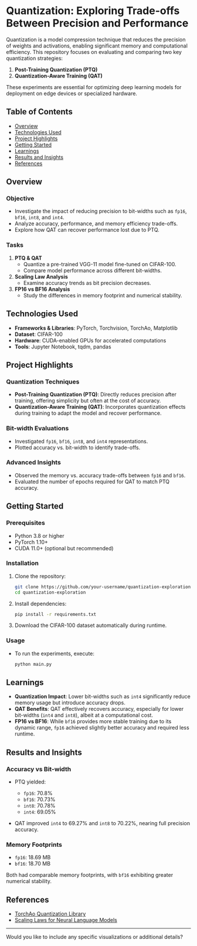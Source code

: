# Quantization: Exploring Trade-offs Between Precision and Performance

Quantization is a model compression technique that reduces the precision of weights and activations, enabling significant memory and computational efficiency. This repository focuses on evaluating and comparing two key quantization strategies:

1. **Post-Training Quantization (PTQ)**  
2. **Quantization-Aware Training (QAT)**  

These experiments are essential for optimizing deep learning models for deployment on edge devices or specialized hardware.

## Table of Contents
- [Overview](#overview)
- [Technologies Used](#technologies-used)
- [Project Highlights](#project-highlights)
- [Getting Started](#getting-started)
- [Learnings](#learnings)
- [Results and Insights](#results-and-insights)
- [References](#references)

## Overview

### Objective
- Investigate the impact of reducing precision to bit-widths such as `fp16`, `bf16`, `int8`, and `int4`.
- Analyze accuracy, performance, and memory efficiency trade-offs.
- Explore how QAT can recover performance lost due to PTQ.

### Tasks
1. **PTQ & QAT**  
   - Quantize a pre-trained VGG-11 model fine-tuned on CIFAR-100.
   - Compare model performance across different bit-widths.
2. **Scaling Law Analysis**  
   - Examine accuracy trends as bit precision decreases.
3. **FP16 vs BF16 Analysis**  
   - Study the differences in memory footprint and numerical stability.

## Technologies Used
- **Frameworks & Libraries**: PyTorch, Torchvision, TorchAo, Matplotlib
- **Dataset**: CIFAR-100
- **Hardware**: CUDA-enabled GPUs for accelerated computations
- **Tools**: Jupyter Notebook, tqdm, pandas

## Project Highlights

### Quantization Techniques
- **Post-Training Quantization (PTQ)**: Directly reduces precision after training, offering simplicity but often at the cost of accuracy.
- **Quantization-Aware Training (QAT)**: Incorporates quantization effects during training to adapt the model and recover performance.

### Bit-width Evaluations
- Investigated `fp16`, `bf16`, `int8`, and `int4` representations.
- Plotted accuracy vs. bit-width to identify trade-offs.

### Advanced Insights
- Observed the memory vs. accuracy trade-offs between `fp16` and `bf16`.
- Evaluated the number of epochs required for QAT to match PTQ accuracy.

## Getting Started

### Prerequisites
- Python 3.8 or higher
- PyTorch 1.10+
- CUDA 11.0+ (optional but recommended)

### Installation
1. Clone the repository:
   ```bash
   git clone https://github.com/your-username/quantization-exploration.git
   cd quantization-exploration
   ```
2. Install dependencies:
   ```bash
   pip install -r requirements.txt
   ```

3. Download the CIFAR-100 dataset automatically during runtime.

### Usage
- To run the experiments, execute:
  ```bash
  python main.py
  ```

## Learnings

- **Quantization Impact**: Lower bit-widths such as `int4` significantly reduce memory usage but introduce accuracy drops.
- **QAT Benefits**: QAT effectively recovers accuracy, especially for lower bit-widths (`int4` and `int8`), albeit at a computational cost.
- **FP16 vs BF16**: While `bf16` provides more stable training due to its dynamic range, `fp16` achieved slightly better accuracy and required less runtime.

## Results and Insights

### Accuracy vs Bit-width
- PTQ yielded:
  - `fp16`: 70.8%
  - `bf16`: 70.73%
  - `int8`: 70.78%
  - `int4`: 69.05%

- QAT improved `int4` to 69.27% and `int8` to 70.22%, nearing full precision accuracy.

### Memory Footprints
- `fp16`: 18.69 MB  
- `bf16`: 18.70 MB  

Both had comparable memory footprints, with `bf16` exhibiting greater numerical stability.

## References
- [TorchAo Quantization Library](https://pytorch.org/docs/stable/quantization.html)
- [Scaling Laws for Neural Language Models](https://arxiv.org/abs/2001.08361)

---

Would you like to include any specific visualizations or additional details?
